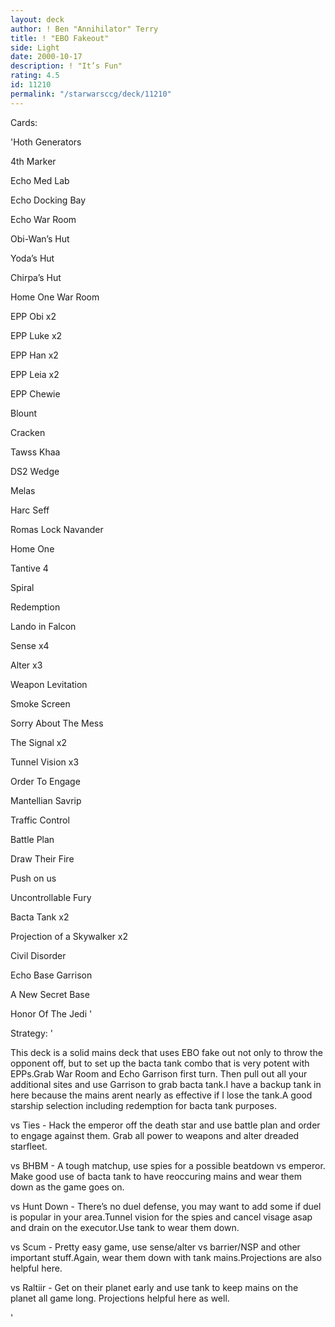 ```yaml
---
layout: deck
author: ! Ben "Annihilator" Terry
title: ! "EBO Fakeout"
side: Light
date: 2000-10-17
description: ! "It’s Fun"
rating: 4.5
id: 11210
permalink: "/starwarsccg/deck/11210"
---
```

Cards: 

'Hoth Generators

4th Marker

Echo Med Lab

Echo Docking Bay

Echo War Room

Obi-Wan’s Hut

Yoda’s Hut

Chirpa’s Hut

Home One War Room


EPP Obi x2

EPP Luke x2

EPP Han x2

EPP Leia x2

EPP Chewie

Blount

Cracken

Tawss Khaa

DS2 Wedge

Melas

Harc Seff

Romas Lock Navander


Home One

Tantive 4

Spiral 

Redemption

Lando in Falcon


Sense x4

Alter x3

Weapon Levitation

Smoke Screen

Sorry About The Mess

The Signal x2

Tunnel Vision x3


Order To Engage

Mantellian Savrip

Traffic Control

Battle Plan

Draw Their Fire

Push on us

Uncontrollable Fury

Bacta Tank x2

Projection of a Skywalker x2

Civil Disorder

Echo Base Garrison

A New Secret Base

Honor Of The Jedi  '

Strategy: '

This deck is a solid mains deck that uses EBO fake out not only to throw the opponent off, but to set up the bacta tank combo that is very potent with EPPs.Grab War Room and Echo Garrison first turn. Then pull out all your additional sites and use Garrison to grab bacta tank.I have a backup tank in here because the mains arent nearly as effective if I lose the tank.A good starship selection including redemption for bacta tank purposes.


vs Ties - Hack the emperor off the death star and use battle plan and order to engage against them. Grab all power to weapons and alter dreaded starfleet. 


vs BHBM - A tough matchup, use spies for a possible beatdown vs emperor. Make good use of bacta tank to have reoccuring mains and wear them down as the game goes on. 


vs Hunt Down - There’s no duel defense, you may want to add some if duel is popular in your area.Tunnel vision for the spies and cancel visage asap and drain on the executor.Use tank to wear them down.


vs Scum - Pretty easy game, use sense/alter vs barrier/NSP and other important stuff.Again, wear them down with tank mains.Projections are also helpful here. 


vs Raltiir - Get on their planet early and use tank to keep mains on the planet all game long. Projections helpful here as well. 

'
